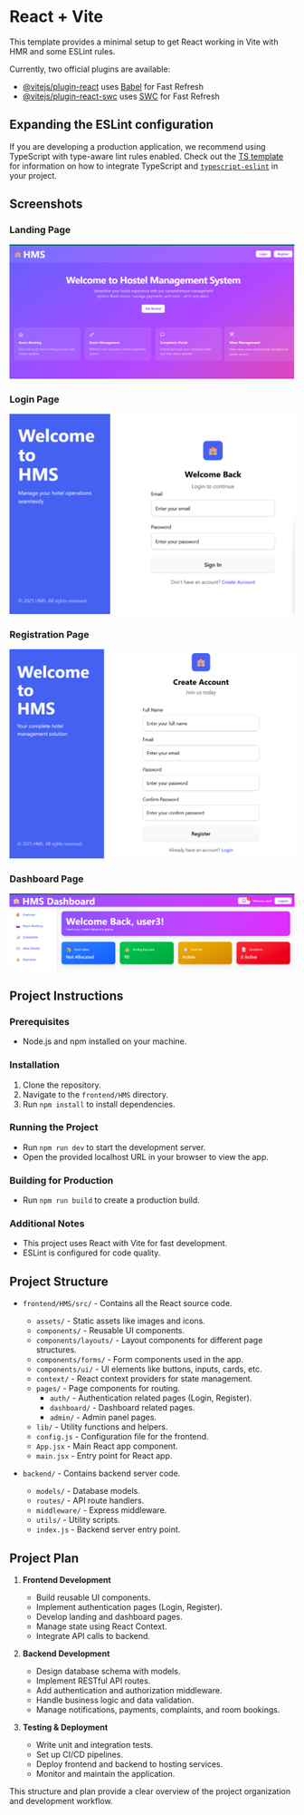 # React + Vite

This template provides a minimal setup to get React working in Vite with HMR and some ESLint rules.

Currently, two official plugins are available:

- [@vitejs/plugin-react](https://github.com/vitejs/vite-plugin-react/blob/main/packages/plugin-react) uses [Babel](https://babeljs.io/) for Fast Refresh
- [@vitejs/plugin-react-swc](https://github.com/vitejs/vite-plugin-react/blob/main/packages/plugin-react-swc) uses [SWC](https://swc.rs/) for Fast Refresh

## Expanding the ESLint configuration

If you are developing a production application, we recommend using TypeScript with type-aware lint rules enabled. Check out the [TS template](https://github.com/vitejs/vite/tree/main/packages/create-vite/template-react-ts) for information on how to integrate TypeScript and [`typescript-eslint`](https://typescript-eslint.io) in your project.

## Screenshots

### Landing Page
![Landing Page](src/assets/landing.png)

### Login Page
![Login Page](src/assets/Login.png)

### Registration Page
![Registration Page](src/assets/Registration.png)

### Dashboard Page
![Dashboard Page](src/assets/dashboard.png)

## Project Instructions

### Prerequisites
- Node.js and npm installed on your machine.

### Installation
1. Clone the repository.
2. Navigate to the `frontend/HMS` directory.
3. Run `npm install` to install dependencies.

### Running the Project
- Run `npm run dev` to start the development server.
- Open the provided localhost URL in your browser to view the app.

### Building for Production
- Run `npm run build` to create a production build.

### Additional Notes
- This project uses React with Vite for fast development.
- ESLint is configured for code quality.

## Project Structure

- `frontend/HMS/src/` - Contains all the React source code.
  - `assets/` - Static assets like images and icons.
  - `components/` - Reusable UI components.
  - `components/layouts/` - Layout components for different page structures.
  - `components/forms/` - Form components used in the app.
  - `components/ui/` - UI elements like buttons, inputs, cards, etc.
  - `context/` - React context providers for state management.
  - `pages/` - Page components for routing.
    - `auth/` - Authentication related pages (Login, Register).
    - `dashboard/` - Dashboard related pages.
    - `admin/` - Admin panel pages.
  - `lib/` - Utility functions and helpers.
  - `config.js` - Configuration file for the frontend.
  - `App.jsx` - Main React app component.
  - `main.jsx` - Entry point for React app.

- `backend/` - Contains backend server code.
  - `models/` - Database models.
  - `routes/` - API route handlers.
  - `middleware/` - Express middleware.
  - `utils/` - Utility scripts.
  - `index.js` - Backend server entry point.

## Project Plan

1. **Frontend Development**
   - Build reusable UI components.
   - Implement authentication pages (Login, Register).
   - Develop landing and dashboard pages.
   - Manage state using React Context.
   - Integrate API calls to backend.

2. **Backend Development**
   - Design database schema with models.
   - Implement RESTful API routes.
   - Add authentication and authorization middleware.
   - Handle business logic and data validation.
   - Manage notifications, payments, complaints, and room bookings.

3. **Testing & Deployment**
   - Write unit and integration tests.
   - Set up CI/CD pipelines.
   - Deploy frontend and backend to hosting services.
   - Monitor and maintain the application.

This structure and plan provide a clear overview of the project organization and development workflow.
